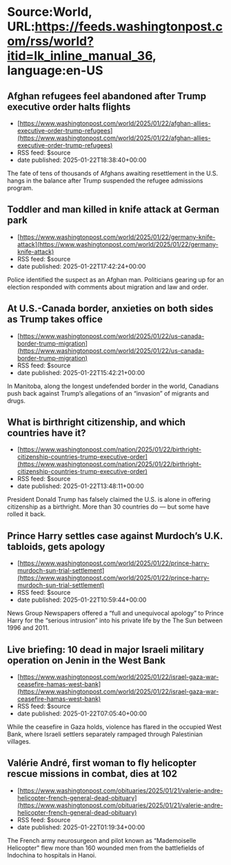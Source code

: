 # Source:World, URL:https://feeds.washingtonpost.com/rss/world?itid=lk_inline_manual_36, language:en-US

## Afghan refugees feel abandoned after Trump executive order halts flights
 - [https://www.washingtonpost.com/world/2025/01/22/afghan-allies-executive-order-trump-refugees](https://www.washingtonpost.com/world/2025/01/22/afghan-allies-executive-order-trump-refugees)
 - RSS feed: $source
 - date published: 2025-01-22T18:38:40+00:00

The fate of tens of thousands of Afghans awaiting resettlement in the U.S. hangs in the balance after Trump suspended the refugee admissions program.

## Toddler and man killed in knife attack at German park
 - [https://www.washingtonpost.com/world/2025/01/22/germany-knife-attack](https://www.washingtonpost.com/world/2025/01/22/germany-knife-attack)
 - RSS feed: $source
 - date published: 2025-01-22T17:42:24+00:00

Police identified the suspect as an Afghan man. Politicians gearing up for an election responded with comments about migration and law and order.

## At U.S.-Canada border, anxieties on both sides as Trump takes office
 - [https://www.washingtonpost.com/world/2025/01/22/us-canada-border-trump-migration](https://www.washingtonpost.com/world/2025/01/22/us-canada-border-trump-migration)
 - RSS feed: $source
 - date published: 2025-01-22T15:42:21+00:00

In Manitoba, along the longest undefended border in the world, Canadians push back against Trump’s allegations of an “invasion” of migrants and drugs.

## What is birthright citizenship, and which countries have it?
 - [https://www.washingtonpost.com/nation/2025/01/22/birthright-citizenship-countries-trump-executive-order](https://www.washingtonpost.com/nation/2025/01/22/birthright-citizenship-countries-trump-executive-order)
 - RSS feed: $source
 - date published: 2025-01-22T13:48:11+00:00

President Donald Trump has falsely claimed the U.S. is alone in offering citizenship as a birthright. More than 30 countries do — but some have rolled it back.

## Prince Harry settles case against Murdoch’s U.K. tabloids, gets apology
 - [https://www.washingtonpost.com/world/2025/01/22/prince-harry-murdoch-sun-trial-settlement](https://www.washingtonpost.com/world/2025/01/22/prince-harry-murdoch-sun-trial-settlement)
 - RSS feed: $source
 - date published: 2025-01-22T10:59:44+00:00

News Group Newspapers offered a “full and unequivocal apology” to Prince Harry for the “serious intrusion” into his private life by the The Sun between 1996 and 2011.

## Live briefing: 10 dead in major Israeli military operation on Jenin in the West Bank
 - [https://www.washingtonpost.com/world/2025/01/22/israel-gaza-war-ceasefire-hamas-west-bank](https://www.washingtonpost.com/world/2025/01/22/israel-gaza-war-ceasefire-hamas-west-bank)
 - RSS feed: $source
 - date published: 2025-01-22T07:05:40+00:00

While the ceasefire in Gaza holds, violence has flared in the occupied West Bank, where Israeli settlers separately rampaged through Palestinian villages.

## Valérie André, first woman to fly helicopter rescue missions in combat, dies at 102
 - [https://www.washingtonpost.com/obituaries/2025/01/21/valerie-andre-helicopter-french-general-dead-obituary](https://www.washingtonpost.com/obituaries/2025/01/21/valerie-andre-helicopter-french-general-dead-obituary)
 - RSS feed: $source
 - date published: 2025-01-22T01:19:34+00:00

The French army neurosurgeon and pilot known as “Mademoiselle Helicopter" flew more than 160 wounded men from the battlefields of Indochina to hospitals in Hanoi.

